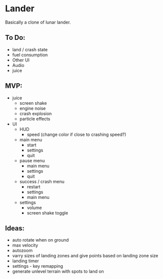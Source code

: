 # Lander
Basically a clone of lunar lander.

## To Do:
- land / crash state
- fuel consumption
- Other UI
- Audio
- juice

## MVP:
- juice
	- screen shake
	- engine noise
	- crash explosion
	- particle effects
- UI
	- HUD
		- speed (change color if close to crashing speed?)
	- main menu
		- start
		- settings
		- quit
	- pause menu
		- main menu
		- settings
		- quit
	- success / crash menu
		- restart
		- settings
		- main menu
	- settings
		- volume
		- screen shake toggle

## Ideas:
- auto rotate when on ground
- max velocity
- autozoom
- varry sizes of landing zones and give points based on landing zone size
- landing timer
- settings - key remapping
- generate unlevel terrain with spots to land on
